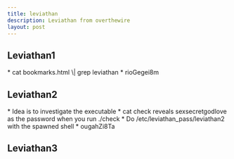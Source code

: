 ```yaml
---
title: leviathan
description: Leviathan from overthewire
layout: post
---
```

<h2> Leviathan1 </h2>
* cat bookmarks.html \| grep leviathan
* rioGegei8m

<h2> Leviathan2 </h2>
* Idea is to investigate the executable
* cat check reveals sexsecretgodlove as the password when you run ./check
* Do /etc/leviathan_pass/leviathan2 with the spawned shell
* ougahZi8Ta

<h2> Leviathan3 </h2>
